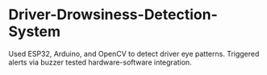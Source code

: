 # Driver-Drowsiness-Detection-System
Used ESP32, Arduino, and OpenCV to detect driver eye patterns.    Triggered alerts via buzzer tested hardware-software integration.
